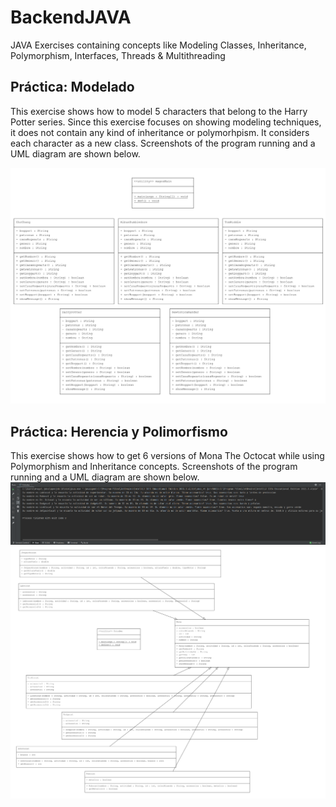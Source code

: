 # BackendJAVA
JAVA Exercises containing concepts like Modeling Classes, Inheritance, Polymorphism, Interfaces, Threads &amp; Multithreading
## Práctica: Modelado
This exercise shows how to model 5 characters that belong to the Harry Potter series. Since this exercise focuses on showing modeling techniques, it does not contain any kind of inheritance or polymorhpism. It considers each character as a new class. Screenshots of the program running and a UML diagram are shown below. 

![UML1](/scshts/UML1.png)
## Práctica: Herencia y Polimorfismo
This exercise shows how to get 6 versions of Mona The Octocat while using Polymorphism and Inheritance concepts. Screenshots of the program running and a UML diagram are shown below. 
![Screenshot2](/scshts/Screenshot_2.png)
![UML2](/scshts/UML2.png)
